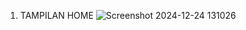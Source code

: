 1. TAMPILAN HOME
   ![Screenshot 2024-12-24 131026](https://github.com/user-attachments/assets/e0760090-d618-4ca4-adf5-6a712dcacc40)
